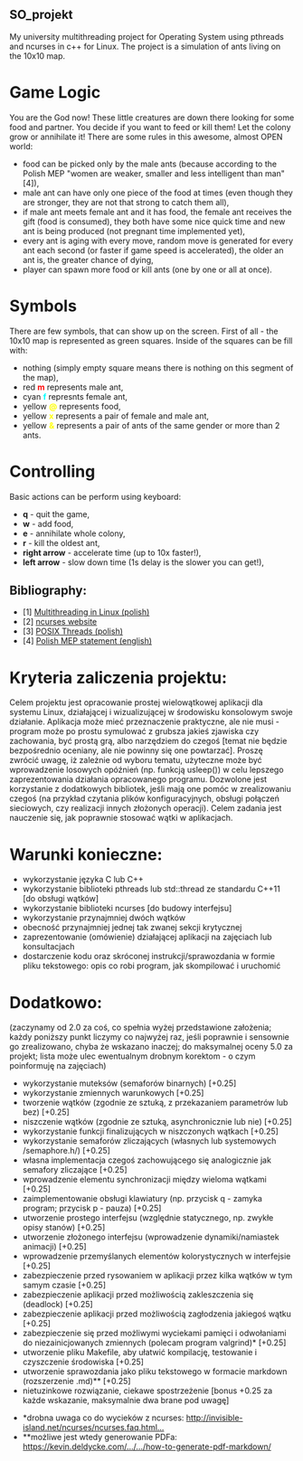 ## SO_projekt
My university multithreading project for Operating System using pthreads and ncurses in c++ for Linux. 
The project is a simulation of ants living on the 10x10 map.


# Game Logic
You are the God now! These little creatures are down there looking for some food and partner. You decide if you want to feed or kill them! Let the colony grow or annihilate it! There are some rules in this awesome, almost OPEN world:
- food can be picked only by the male ants (because according to the Polish MEP "women are weaker, smaller and less intelligent than man"[4]),
- male ant can have only one piece of the food at times (even though they are stronger, they are not that strong to catch them all),
- if male ant meets female ant and it has food, the female ant receives the gift (food is consumed), they both have some nice quick time and new ant is being produced (not pregnant time implemented yet),
- every ant is aging with every move, random move is generated for every ant each second (or faster if game speed is accelerated), the older an ant is, the greater chance of dying,
- player can spawn more food or kill ants (one by one or all at once).

# Symbols
There are few symbols, that can show up on the screen.
First of all - the 10x10 map is represented as green squares. Inside of the squares can be fill with:
- nothing (simply empty square means there is nothing on this segment of the map),
- red <span style="color:red"> **m** </span> represents male ant,
- cyan <span style="color:cyan"> **f** </span> represnts female ant,
- yellow <span style="color:yellow"> **@**</span> represents food,
- yellow <span style="color:yellow"> **x**</span> represents a pair of female and male ant,
- yellow <span style="color:yellow"> **&**</span> represents a pair of ants of the same gender or more than 2 ants.

# Controlling

Basic actions can be perform using keyboard:
- **q** - quit the game,
- **w** - add food,
- **e** - annihilate whole colony,
- **r** - kill the oldest ant,
- **right arrow** - accelerate time (up to 10x faster!),
- **left arrow** - slow down time (1s delay is the slower you can get!),

## Bibliography:
- [1] [Multithreading in Linux (polish)](http://m.jedynak.pl/systemy/watki-referat.pdf)
- [2] [ncurses website](http://www.gnu.org/software/ncurses/ncurses.html)
- [3] [POSIX Threads (polish)](http://wm.ite.pl/articles/pthreads.pdf)
- [4] [Polish MEP statement (english)](http://www.independent.co.uk/news/world/europe/women-smaller-weaker-less-intelligent-paid-less-janusz-korwin-mikke-polish-mep-right-wing-silesia-a7609031.html)

# Kryteria zaliczenia projektu:
Celem projektu jest opracowanie prostej wielowątkowej aplikacji dla systemu Linux, działającej i wizualizującej w środowisku konsolowym swoje działanie. Aplikacja może mieć przeznaczenie praktyczne, ale nie musi - program może po prostu symulować z grubsza jakieś zjawiska czy zachowania, być prostą grą, albo narzędziem do czegoś [temat nie będzie bezpośrednio oceniany, ale nie powinny się one powtarzać]. Proszę zwrócić uwagę, iż zależnie od wyboru tematu, użyteczne może być wprowadzenie losowych opóźnień (np. funkcją usleep()) w celu lepszego zaprezentowania działania opracowanego programu. Dozwolone jest korzystanie z dodatkowych bibliotek, jeśli mają one pomóc w zrealizowaniu czegoś (na przykład czytania plików konfiguracyjnych, obsługi połączeń sieciowych, czy realizacji innych złożonych operacji). Celem zadania jest nauczenie się, jak poprawnie stosować wątki w aplikacjach.

# Warunki konieczne: 
- wykorzystanie języka C lub C++ 
- wykorzystanie biblioteki pthreads lub std::thread ze standardu C++11 [do obsługi wątków] 
- wykorzystanie biblioteki ncurses [do budowy interfejsu] 
- wykorzystanie przynajmniej dwóch wątków 
- obecność przynajmniej jednej tak zwanej sekcji krytycznej 
- zaprezentowanie (omówienie) działającej aplikacji na zajęciach lub konsultacjach 
- dostarczenie kodu oraz skróconej instrukcji/sprawozdania w formie pliku tekstowego: opis co robi program, jak skompilować i uruchomić

# Dodatkowo: 
(zaczynamy od 2.0 za coś, co spełnia wyżej przedstawione założenia; każdy poniższy punkt liczymy co najwyżej raz, jeśli poprawnie i sensownie go zrealizowano, chyba że wskazano inaczej; do maksymalnej oceny 5.0 za projekt; lista może ulec ewentualnym drobnym korektom - o czym poinformuję na zajęciach) 
- wykorzystanie muteksów (semaforów binarnych) [+0.25] 
- wykorzystanie zmiennych warunkowych [+0.25] 
- tworzenie wątków (zgodnie ze sztuką, z przekazaniem parametrów lub bez) [+0.25] 
- niszczenie wątków (zgodnie ze sztuką, asynchronicznie lub nie) [+0.25] 
- wykorzystanie funkcji finalizujących w niszczonych wątkach [+0.25] 
- wykorzystanie semaforów zliczających (własnych lub systemowych /semaphore.h/) [+0.25] 
- własna implementacja czegoś zachowującego się analogicznie jak semafory zliczające [+0.25] 
- wprowadzenie elementu synchronizacji między wieloma wątkami [+0.25] 
- zaimplementowanie obsługi klawiatury (np. przycisk q - zamyka program; przycisk p - pauza) [+0.25] 
- utworzenie prostego interfejsu (względnie statycznego, np. zwykłe opisy stanów) [+0.25] 
- utworzenie złożonego interfejsu (wprowadzenie dynamiki/namiastek animacji) [+0.25] 
- wprowadzenie przemyślanych elementów kolorystycznych w interfejsie [+0.25] 
- zabezpieczenie przed rysowaniem w aplikacji przez kilka wątków w tym samym czasie [+0.25] 
- zabezpieczenie aplikacji przed możliwością zakleszczenia się (deadlock) [+0.25] 
- zabezpieczenie aplikacji przed możliwością zagłodzenia jakiegoś wątku [+0.25] 
- zabezpieczenie się przed możliwymi wyciekami pamięci i odwołaniami do niezainicjowanych zmiennych (polecam program valgrind)* [+0.25] 
- utworzenie pliku Makefile, aby ułatwić kompilację, testowanie i czyszczenie środowiska [+0.25] 
- utworzenie sprawozdania jako pliku tekstowego w formacie markdown (rozszerzenie .md)** [+0.25] 
- nietuzinkowe rozwiązanie, ciekawe spostrzeżenie [bonus +0.25 za każde wskazanie, maksymalnie dwa brane pod uwagę]

* *drobna uwaga co do wycieków z ncurses: http://invisible-island.net/ncurses/ncurses.faq.html… 
* **możliwe jest wtedy generowanie PDFa: https://kevin.deldycke.com/…/…/how-to-generate-pdf-markdown/

